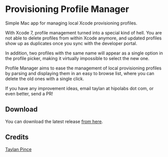 Provisioning Profile Manager
============================

Simple Mac app for managing local Xcode provisioning profiles.

With Xcode 7, profile management turned into a special kind of hell. You are not able to delete profiles from within Xcode anymore, and updated profiles show up as duplicates once you sync with the developer portal.

In addition, two profiles with the same name will appear as a single option in the profile picker, making it virtually impossible to select the new one.

Profile Manager aims to ease the management of local provisioning profiles by parsing and displaying them in an easy to browse list, where you can delete the old ones with a single click.

If you have any improvement ideas, email taylan at hipolabs dot com, or even better, send a PR!

Download
--------

You can download the latest release [from here](http://hippo-foundry.s3.amazonaws.com/profile-manager/ProfileManager.zip).

Credits
-------

[Taylan Pince](https://twitter.com/taylanpince)
